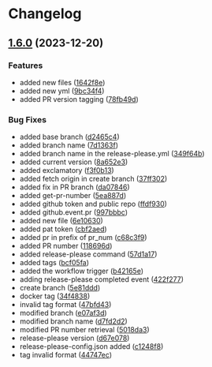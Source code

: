 # Changelog

## [1.6.0](https://github.com/KarthickMuppilirajan/qbfrontend/compare/v1.5.0...v1.6.0) (2023-12-20)


### Features

* added new files ([1642f8e](https://github.com/KarthickMuppilirajan/qbfrontend/commit/1642f8ed3d0a88b26d806955b2ede8de5882bc16))
* added new yml ([9bc34f4](https://github.com/KarthickMuppilirajan/qbfrontend/commit/9bc34f46e2d2ac580e593292245730ed7507ef22))
* added PR version tagging ([78fb49d](https://github.com/KarthickMuppilirajan/qbfrontend/commit/78fb49d66d6f16ba6630e0af69a8b45b71dd381d))


### Bug Fixes

* added base branch ([d2465c4](https://github.com/KarthickMuppilirajan/qbfrontend/commit/d2465c4c7b1f753cd00bfd8790228e01703d8589))
* added branch name ([7d1363f](https://github.com/KarthickMuppilirajan/qbfrontend/commit/7d1363f205ac5a7b97860a063bca882936a8f636))
* added branch name in the release-please.yml ([349f64b](https://github.com/KarthickMuppilirajan/qbfrontend/commit/349f64bd70cc2728116d82e5c4bacde6a2da480e))
* added current version ([8a652e3](https://github.com/KarthickMuppilirajan/qbfrontend/commit/8a652e34222b8d133b96efa3f9ec80386fc9f7ff))
* added exclamatory ([f3f0b13](https://github.com/KarthickMuppilirajan/qbfrontend/commit/f3f0b13dd50549ea175259b0141a303e71310677))
* added fetch origin in create branch ([37ff302](https://github.com/KarthickMuppilirajan/qbfrontend/commit/37ff302f5dde0f392538c4f0bc54a30d5de718bb))
* added fix in PR branch ([da07846](https://github.com/KarthickMuppilirajan/qbfrontend/commit/da07846cb41fe17c69482f9c819548edf889b3a5))
* added get-pr-number ([5ea887d](https://github.com/KarthickMuppilirajan/qbfrontend/commit/5ea887d58872d7c171b353220460824f70e261ce))
* added github token and public repo ([ffdf930](https://github.com/KarthickMuppilirajan/qbfrontend/commit/ffdf930de8f35de556130eb186d480b670824bf4))
* added github.event.pr ([997bbbc](https://github.com/KarthickMuppilirajan/qbfrontend/commit/997bbbc3e5f9c470799d56d6542573d36fc9c584))
* added new file ([6e10630](https://github.com/KarthickMuppilirajan/qbfrontend/commit/6e1063096036045a7684ec712d8a05b0af9974bf))
* added pat token ([cbf2aed](https://github.com/KarthickMuppilirajan/qbfrontend/commit/cbf2aedf36af3b782daab0dc3e6d9c7c1064b672))
* added pr in prefix of pr_num ([c68c3f9](https://github.com/KarthickMuppilirajan/qbfrontend/commit/c68c3f9bc0b3af6722ccdb67385b0b430186c280))
* added PR number ([118696d](https://github.com/KarthickMuppilirajan/qbfrontend/commit/118696df633d0fdf550b3d47525b048f4cf3e100))
* added release-please command ([57d1a17](https://github.com/KarthickMuppilirajan/qbfrontend/commit/57d1a172bcdbfc676b267bbc8229a8a226b09c88))
* added tags ([bcf05fa](https://github.com/KarthickMuppilirajan/qbfrontend/commit/bcf05faa9dfbb9f8857246025f0e4e542a414511))
* added the workflow trigger ([b42165e](https://github.com/KarthickMuppilirajan/qbfrontend/commit/b42165e50a86fa9ecfc208a50076d48b0da33238))
* adding release-please completed event ([422f277](https://github.com/KarthickMuppilirajan/qbfrontend/commit/422f27718ec63b2dd3c72f812761f705bed039d0))
* create branch ([5e81ddd](https://github.com/KarthickMuppilirajan/qbfrontend/commit/5e81ddd72d37fd48aba1fe6a1ea6bfb1da22c563))
* docker tag ([34f4838](https://github.com/KarthickMuppilirajan/qbfrontend/commit/34f4838e266078d07b9b846fb67bbcc5e2e2252a))
* invalid tag format ([47bfd43](https://github.com/KarthickMuppilirajan/qbfrontend/commit/47bfd43bb83dd4455e9f9659caa4ad16174f3cfa))
* modified branch ([e07af3d](https://github.com/KarthickMuppilirajan/qbfrontend/commit/e07af3d5079405c35170d50e0656bcbd6bd1a626))
* modified branch name ([d7fd2d2](https://github.com/KarthickMuppilirajan/qbfrontend/commit/d7fd2d22e01ed6dc629e3e8136b3c170a5e65e97))
* modified PR number retrieval ([5018da3](https://github.com/KarthickMuppilirajan/qbfrontend/commit/5018da3b5359974d06c8055b739ec7415cb7b0aa))
* release-please version ([d67e078](https://github.com/KarthickMuppilirajan/qbfrontend/commit/d67e078c0362c8db2754fe02c3303e67fadf6217))
* release-please-config.json added ([c1248f8](https://github.com/KarthickMuppilirajan/qbfrontend/commit/c1248f8e98787e3d57e847b5d9dac3a763401a28))
* tag invalid format ([44747ec](https://github.com/KarthickMuppilirajan/qbfrontend/commit/44747ecce8d55c12e32be2db576a8cc2a87b2d60))
